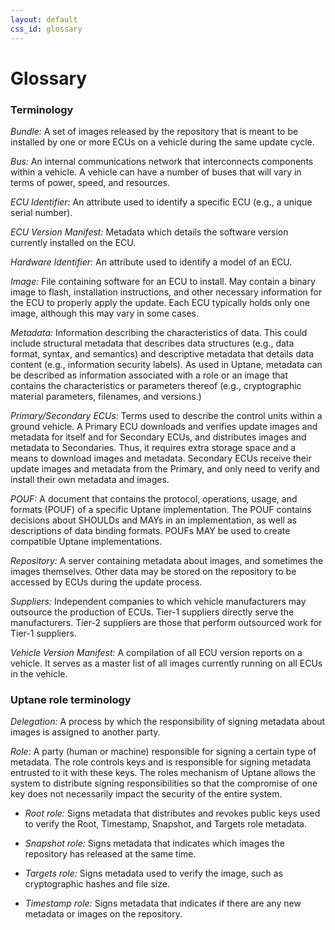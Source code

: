 ```yaml
---
layout: default
css_id: glossary
---
```


# Glossary

### Terminology

*Bundle:* A set of images released by the repository that is meant to be installed by one or more ECUs on a vehicle during the same update cycle.

*Bus:* An internal communications network that interconnects components within a vehicle. A vehicle can have a number of buses that will vary in terms of power, speed, and resources.

*ECU Identifier:* An attribute used to identify a specific ECU (e.g., a unique serial number).

*ECU Version Manifest:* Metadata which details the software version currently installed on the ECU.

*Hardware Identifier:* An attribute used to identify a model of an ECU.

*Image:* File containing software for an ECU to install. May contain a binary image to flash, installation instructions, and other necessary information for the ECU to properly apply the update. Each ECU typically holds only one image, although this may vary in some cases.

*Metadata:* Information describing the characteristics of data. This could include structural metadata that describes data structures (e.g., data format, syntax, and semantics) and descriptive metadata that details data content (e.g., information security labels). As used in Uptane, metadata can be described as information associated with a role or an image that contains the characteristics or parameters thereof (e.g., cryptographic material parameters, filenames, and versions.)

*Primary/Secondary ECUs:* Terms used to describe the control units within a ground vehicle. A Primary ECU downloads and verifies update images and metadata for itself and for Secondary ECUs, and distributes images and metadata to Secondaries. Thus, it requires extra storage space and a means to download images and metadata. Secondary ECUs receive their update images and metadata from the Primary, and only need to verify and install their own metadata and images.

*POUF:* A document that contains the protocol, operations, usage, and formats (POUF) of a specific Uptane implementation. The POUF contains decisions about SHOULDs and MAYs in an implementation, as well as descriptions of data binding formats. POUFs MAY be used to create compatible Uptane implementations.

*Repository:* A server containing metadata about images, and sometimes the images themselves. Other data may be stored on the repository to be accessed by ECUs during the update process.

*Suppliers:* Independent companies to which vehicle manufacturers may outsource the production of ECUs. Tier-1 suppliers directly serve the manufacturers. Tier-2 suppliers are those that perform outsourced work for Tier-1 suppliers.

*Vehicle Version Manifest:* A compilation of all ECU version reports on a vehicle. It serves as a master list of all images currently running on all ECUs in the vehicle.

### Uptane role terminology

*Delegation:* A process by which the responsibility of signing metadata about images is assigned to another party. 

*Role:* A party (human or machine) responsible for signing a certain type of metadata. The role controls keys and is responsible for signing metadata entrusted to it with these keys. The roles mechanism of Uptane allows the system to distribute signing responsibilities so that the compromise of one key does not necessarily impact the security of the entire system.

* *Root role:* Signs metadata that distributes and revokes public keys used to verify the Root, Timestamp, Snapshot, and Targets role metadata.

* *Snapshot role:* Signs metadata that indicates which images the repository has released at the same time.

* *Targets role:* Signs metadata used to verify the image, such as cryptographic hashes and file size.

* *Timestamp role:* Signs metadata that indicates if there are any new metadata or images on the repository.

